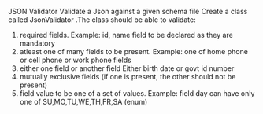 JSON Validator 
Validate a Json against a given schema file
Create a class called JsonValidator .The class should be able to validate:
1. required fields. Example: id, name field to be declared as they are mandatory
2. atleast one of many fields to be present. Example: one of home phone or cell phone 
or work phone fields
3. either one field or another field Either birth date or govt id number
4. mutually exclusive fields (if one is present, the other should not be present)
5. field value to be one of a set of values. Example: field day can have only one of 
SU,MO,TU,WE,TH,FR,SA (enum)
